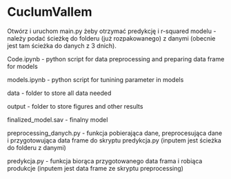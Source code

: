 # CuclumVallem
Otwórz i uruchom main.py żeby otrzymać predykcję i r-squared modelu - należy podać ścieżkę do folderu (już rozpakowanego) z danymi (obecnie jest tam ścieżka do danych z 3 dnich).

Code.ipynb - python script for data preprocessing and preparing data frame for models

models.ipynb - python script for tunining parameter in models

data - folder to store all data needed 

output - folder to store figures and other results

finalized_model.sav - finalny model

preprocessing_danych.py - funkcja pobierająca dane, preprocesująca dane i przygotowująca data frame do skryptu predykcja.py (inputem jest ścieżka do folderu z danymi) 

predykcja.py - funkcja biorąca przygotowanego data frama i robiąca produkcje (inputem jest data frame ze skryptu  preprocessing)
